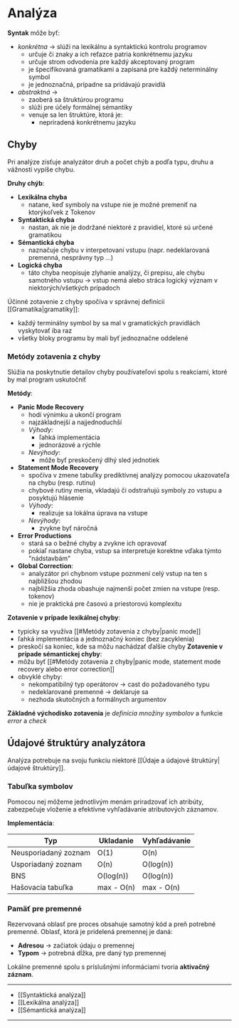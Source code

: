# Analýza

**Syntak** môže byť:
- *konkrétna* -> slúži na lexikálnu a syntaktickú kontrolu programov
	- určuje či znaky a ich reťazce patria konkrétnemu jazyku
	- určuje strom odvodenia pre každý akceptovaný program
	- je špecifikovaná gramatikami a zapísaná pre každý neterminálny symbol
	- je jednoznačná, prípadne sa pridávajú pravidlá
- *abstraktná* ->
	- zaoberá sa štruktúrou programu
	- slúži pre účely formálnej sémantiky
	- venuje sa len štruktúre, ktorá je:
		- nepriradená konkrétnemu jazyku

## Chyby
Pri analýze zisťuje analyzátor druh a počet chýb a podľa typu, druhu a vážnosti vypíše chybu.

**Druhy chýb**:
- **Lexikálna chyba** 
	- natane, keď symboly na vstupe nie je možné premeniť na ktorýkoľvek z Tokenov
- **Syntaktická chyba**
	- nastan, ak nie je dodržané niektoré z pravidiel, ktoré sú určené gramatikou
- **Sémantická chyba**
	- naznačuje chybu v interpetovaní vstupu (napr. nedeklarovaná premenná, nesprávny typ ...) 
- **Logická chyba**
	- táto chyba neopisuje zlyhanie analýzy, či prepisu, ale chybu samotného vstupu -> vstup nemá alebo stráca logický význam v niektorých/všetkých prípadoch
 
 Účinné zotavenie z chyby spočíva v správnej definícii [[Gramatika|gramatiky]]:
 - každý terminálny symbol by sa mal v gramatických pravidlách vyskytovať iba raz
 - všetky bloky programu by mali byť jednoznačne oddelené

### Metódy zotavenia z chyby
Slúžia na poskytnutie detailov chyby používateľovi spolu s reakciami, ktoré by mal program uskutočniť

**Metódy**:
- **Panic Mode Recovery**
	- hodí výnimku a ukončí program
	- najzákladnejší a najjednoduchší
	- *Výhody*:
		- ľahká implementácia
		- jednorázové a rýchle
	- *Nevýhody*:
		- môže byť preskočený dlhý sled jednotiek
- **Statement Mode Recovery**
	- spočíva v zmene tabuľky prediktívnej analýzy pomocou ukazovateľa na chybu (resp. rutinu)
	- chybové rutiny menia, vkladajú či odstraňujú symboly zo vstupu a posyktujú hlásenie
	- *Výhody*:
		- realizuje sa lokálna úprava na vstupe
	- *Nevýhody*:
		- zvykne byť náročná
- **Error Productions**
	- stará sa o bežné chyby a zvykne ich opravovať
	- pokiaľ nastane chyba, vstup sa interpretuje korektne vďaka týmto "nádstavbám"
- **Global Correction**:
	- analyzátor pri chybnom vstupe poznmení celý vstup na ten s najbližšou zhodou
	- najbližšia zhoda obashuje najmenší počet zmien na vstupe (resp. tokenov)
	- nie je praktická pre časovú a priestorovú komplexitu

**Zotavenie v prípade lexikálnej chyby**:
 - typicky sa využíva [[#Metódy zotavenia z chyby|panic mode]]
 - ľahká implementácia a jednoznačný koniec (bez zacyklenia)
 - preskočí sa koniec, kde sa môžu nachádzať ďalšie chyby
**Zotavenie v prípade sémantickej chyby**:
- môžu byť [[#Metódy zotavenia z chyby|panic mode, statement mode recovery alebo error correction]]
- obvyklé chyby:
	- nekompatibilný typ operátorov -> cast do požadovaného typu
	- nedeklarované premenné -> deklaruje sa 
	- nezhoda skutočných a formálnych argumentov

**Základné východisko zotavenia** je *definícia množiny symbolov* a funkcie *error* a *check*

## Údajové štruktúry analyzátora

Analýza potrebuje na svoju funkciu niektoré [[Údaje a údajové štruktúry|údajové štruktúry]].

### Tabuľka symbolov
Pomocou nej môžeme jednotlivým menám priradzovať ich atribúty, zabezpečuje vloženie a efektívne vyhľadávanie atributových záznamov.

**Implementácia**:

Typ|Ukladanie|Vyhľadávanie
--|--|--
Neusporiadaný zoznam|O(1)|O(n)
Usporiadaný zoznam|O(n)|O(log(n))
BNS|O(log(n))|O(log(n))
Hašovacia tabuľka|max - O(n)|max - O(n)

### Pamäť pre premenné
Rezervovaná oblasť pre proces obsahuje samotný kód a preň potrebné premenné.
Oblasť, ktorá je pridelená premennej je daná:
- **Adresou** -> začiatok údaju o premennej
- **Typom** -> potrebná dĺžka, pre daný typ premennej

Lokálne premenné spolu s príslušnými informáciami tvoria **aktivačný záznam**.

---
- [[Syntaktická analýza]]
- [[Lexikálna analýza]]
- [[Sémantická analýza]]
---